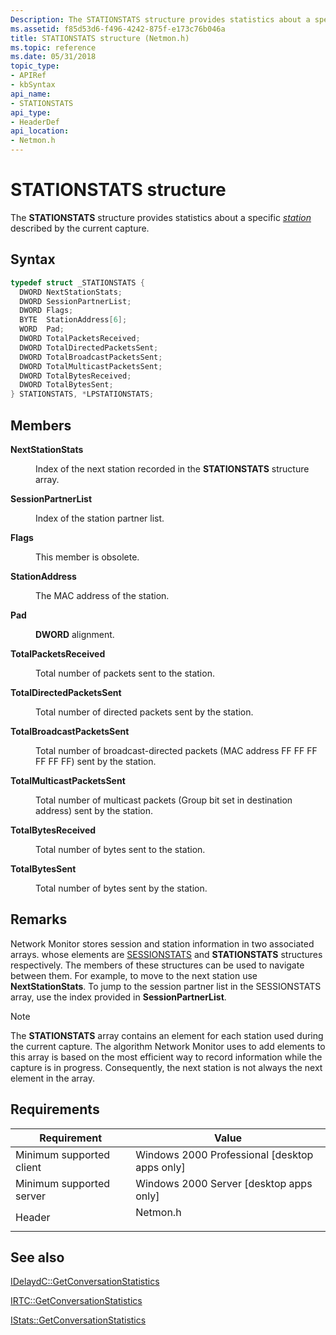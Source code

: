 ```yaml
---
Description: The STATIONSTATS structure provides statistics about a specific station described by the current capture.
ms.assetid: f85d53d6-f496-4242-875f-e173c76b046a
title: STATIONSTATS structure (Netmon.h)
ms.topic: reference
ms.date: 05/31/2018
topic_type: 
- APIRef
- kbSyntax
api_name: 
- STATIONSTATS
api_type: 
- HeaderDef
api_location: 
- Netmon.h
---
```


# STATIONSTATS structure

The **STATIONSTATS** structure provides statistics about a specific [*station*](s.md) described by the current capture.

## Syntax


```C++
typedef struct _STATIONSTATS {
  DWORD NextStationStats;
  DWORD SessionPartnerList;
  DWORD Flags;
  BYTE  StationAddress[6];
  WORD  Pad;
  DWORD TotalPacketsReceived;
  DWORD TotalDirectedPacketsSent;
  DWORD TotalBroadcastPacketsSent;
  DWORD TotalMulticastPacketsSent;
  DWORD TotalBytesReceived;
  DWORD TotalBytesSent;
} STATIONSTATS, *LPSTATIONSTATS;
```



## Members

<dl> <dt>

**NextStationStats**
</dt> <dd>

Index of the next station recorded in the **STATIONSTATS** structure array.

</dd> <dt>

**SessionPartnerList**
</dt> <dd>

Index of the station partner list.

</dd> <dt>

**Flags**
</dt> <dd>

This member is obsolete.

</dd> <dt>

**StationAddress**
</dt> <dd>

The MAC address of the station.

</dd> <dt>

**Pad**
</dt> <dd>

**DWORD** alignment.

</dd> <dt>

**TotalPacketsReceived**
</dt> <dd>

Total number of packets sent to the station.

</dd> <dt>

**TotalDirectedPacketsSent**
</dt> <dd>

Total number of directed packets sent by the station.

</dd> <dt>

**TotalBroadcastPacketsSent**
</dt> <dd>

Total number of broadcast-directed packets (MAC address FF FF FF FF FF FF) sent by the station.

</dd> <dt>

**TotalMulticastPacketsSent**
</dt> <dd>

Total number of multicast packets (Group bit set in destination address) sent by the station.

</dd> <dt>

**TotalBytesReceived**
</dt> <dd>

Total number of bytes sent to the station.

</dd> <dt>

**TotalBytesSent**
</dt> <dd>

Total number of bytes sent by the station.

</dd> </dl>

## Remarks

Network Monitor stores session and station information in two associated arrays. whose elements are [SESSIONSTATS](sessionstats.md) and **STATIONSTATS** structures respectively. The members of these structures can be used to navigate between them. For example, to move to the next station use **NextStationStats**. To jump to the session partner list in the SESSIONSTATS array, use the index provided in **SessionPartnerList**.

> [!Note]  
> The **STATIONSTATS** array contains an element for each station used during the current capture. The algorithm Network Monitor uses to add elements to this array is based on the most efficient way to record information while the capture is in progress. Consequently, the next station is not always the next element in the array.

 

## Requirements



| Requirement | Value |
|-------------------------------------|-------------------------------------------------------------------------------------|
| Minimum supported client<br/> | Windows 2000 Professional \[desktop apps only\]<br/>                          |
| Minimum supported server<br/> | Windows 2000 Server \[desktop apps only\]<br/>                                |
| Header<br/>                   | <dl> <dt>Netmon.h</dt> </dl> |



## See also

<dl> <dt>

[IDelaydC::GetConversationStatistics](idelaydc-getconversationstatistics.md)
</dt> <dt>

[IRTC::GetConversationStatistics](irtc-getconversationstatistics.md)
</dt> <dt>

[IStats::GetConversationStatistics](istats-getconversationstatistics.md)
</dt> </dl>

 

 




